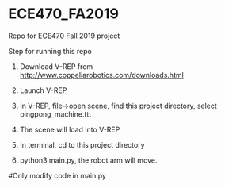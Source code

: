 # ECE470_FA2019
Repo for ECE470 Fall 2019 project


Step for running this repo

1. Download V-REP from http://www.coppeliarobotics.com/downloads.html


2. Launch V-REP

3. In V-REP, file->open scene, find this project directory, select pingpong_machine.ttt

4. The scene will load into V-REP

5. In terminal, cd to this project directory

6. python3 main.py, the robot arm will move.



#Only modify code in main.py
